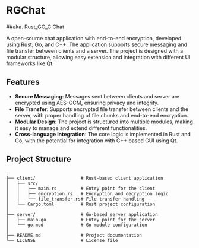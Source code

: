 # RGChat
##aka. Rust_GO_C Chat

A open-source chat application with end-to-end encryption, developed using Rust, Go, and C++. The application supports secure messaging and file transfer between clients and a server. The project is designed with a modular structure, allowing easy extension and integration with different UI frameworks like Qt.

## Features

- **Secure Messaging**: Messages sent between clients and server are encrypted using AES-GCM, ensuring privacy and integrity.
- **File Transfer**: Supports encrypted file transfer between clients and the server, with proper handling of file chunks and end-to-end encryption.
- **Modular Design**: The project is structured into multiple modules, making it easy to manage and extend different functionalities.
- **Cross-language Integration**: The core logic is implemented in Rust and Go, with the potential for integration with C++ based GUI using Qt.

## Project Structure

```plaintext
.
├── client/                 # Rust-based client application
│   ├── src/
│   │   ├── main.rs         # Entry point for the client
│   │   ├── encryption.rs   # Encryption and decryption logic
│   │   └── file_transfer.rs# File transfer handling
│   └── Cargo.toml          # Rust project configuration
│
├── server/                 # Go-based server application
│   ├── main.go             # Entry point for the server
│   └── go.mod              # Go module configuration
│
├── README.md               # Project documentation
└── LICENSE                 # License file

